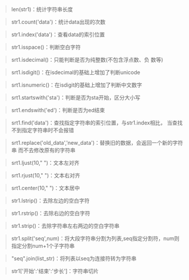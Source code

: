 > len(str1)：统计字符串长度

> str1.count('data')：统计data出现的次数

> str1.index('data')：查看data的索引位置

> str1.isspace()：判断空白字符

> srt1.isdecimal()：只能判断是否为纯整数(不包含浮点数、负
数等)

> srt1.isdigit()：在isdecimal的基础上增加了判断unicode

> srt1.isnumeric()：在isdigit的基础上增加了判断中文数字

> srt1.startswith('sta')：判断是否为sta开始，区分大小写

> srt1.endswith('ed')：判断是否为ed结束

> srt1.find('data')：查找指定字符串的索引位置，与str1.index相比，
当查找不到指定字符串时不会报错

> srt1.replace('old_data','new_data')：替换旧的数据，会返回一个新的字符串
而不去修改原有的字符串

> srt1.ljust(10," ")：文本左对齐

> srt1.rjust(10," ")：文本右对齐

> srt1.center(10," ")：文本居中

> str1.lstrip()：去除左边的空白字符

> str1.rstrip()：去除右边的空白字符

> str1.strip()：去除字符串左右两边的空白字符串

> str1.split('seq',num)：将大段字符串分割为列表,seq指定分割符，num则指定分割num+1个子字符串

> "seq".join(list_str)：将列表以seq为连接符转为字符串

> str1['开始':'结束':'步长']：字符串切片
> 